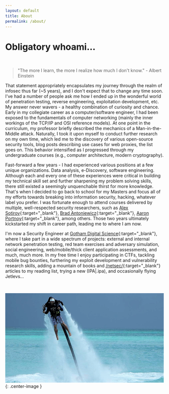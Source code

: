 ```yaml
---
layout: default
title: About
permalink: /about/
---
```


# [](#header-1)Obligatory whoami...

<br>

> "The more I learn, the more I realize how much I don't know." - Albert Einstein

That statement appropriately encapsulates my journey through the realm of infosec thus far (~5 years), and I don't expect that to change any time soon. I've had a number of people ask me how I ended up in the wonderful world of penetration testing, reverse engineering, exploitation development, etc. My answer never wavers - a healthy combination of curiosity and chance. Early in my collegiate career as a computer/software engineer, I had been exposed to the fundamentals of computer networking (mainly the inner workings of the TCP/IP and OSI reference models). At one point in the curriculum, my professor briefly described the mechanics of a Man-in-the-Middle attack. Naturally, I took it upon myself to conduct further research on my own time, which led me to the discovery of various open-source security tools, blog posts describing use cases for web proxies, the list goes on. This behavior intensified as I progressed through my undergraduate courses (e.g., computer architecture, modern cryptography).

Fast-forward a few years - I had experienced various positions at a few unique organizations. Data analysis, e-Discovery, software engineering. Although each and every one of these experiences were critical in building my technical skill set and further sharpening my problem solving skills, there still existed a seemingly unquenchable thirst for more knowledge. That's when I decided to go back to school for my Masters and focus all of my efforts towards breaking into information security, hacking, whatever label you prefer. I was fortunate enough to attend courses delivered by multiple, well-respected security researchers, such as [Alex Sotirov](https://twitter.com/alexsotirov){:target="_blank"}, [Brad Antoniewicz](https://twitter.com/brad_anton){:target="_blank"}, [Aaron Portnoy](https://twitter.com/aaronportnoy){:target="_blank"}, among others. Those two years ultimately kickstarted my shift in career path, leading me to where I am now.

I'm now a Security Engineer at [Gotham Digital Science](https://www.gdssecurity.com){:target="_blank"}, where I take part in a wide spectrum of projects: external and internal network penetration testing, red team exercises and adversary simulation, social engineering, web/mobile/thick client application assessments, and much, much more. In my free time I enjoy participating in CTFs, tackling mobile bug bounties, furthering my exploit development and vulnerability research skills, adding a mountain of books and [/netsec/](https://www.reddit.com/r/netsec){:target="_blank"} articles to my reading list, trying a new \(IPA\|.ipa\), and occasionally flying Jetlevs...  

<br>

![me](/assets/images/me.jpg){: .center-image }

<br>